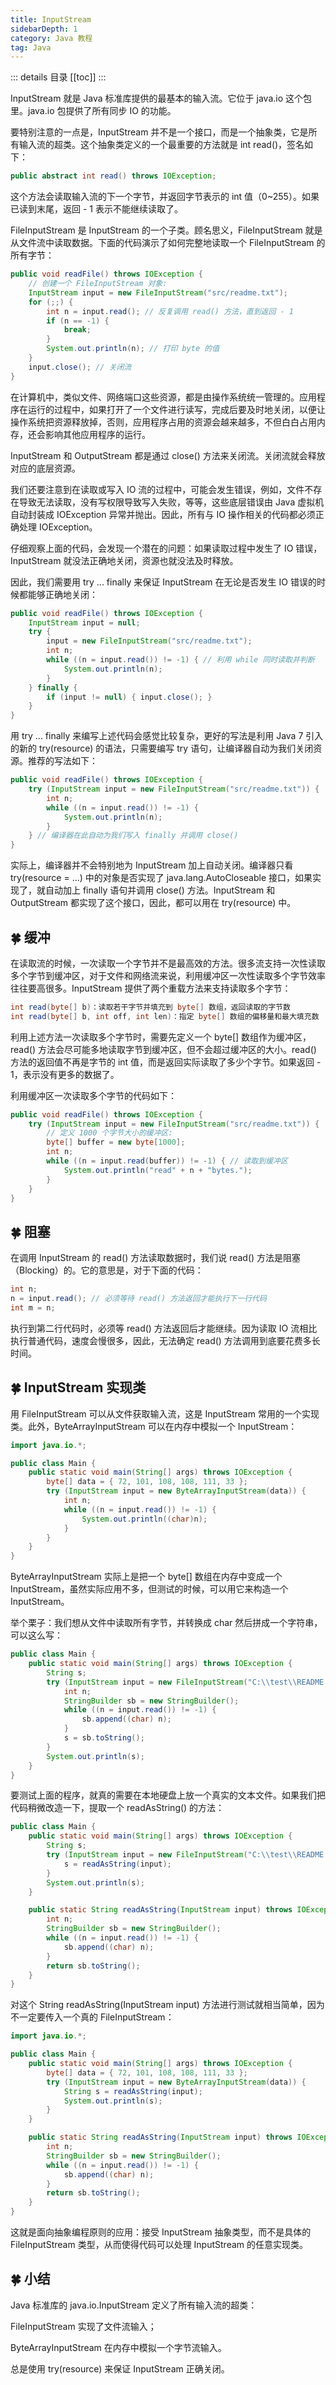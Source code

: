```yaml
---
title: InputStream
sidebarDepth: 1
category: Java 教程
tag: Java
---
```


::: details 目录
[[toc]]
:::

InputStream 就是 Java 标准库提供的最基本的输入流。它位于 java.io 这个包里。java.io 包提供了所有同步 IO 的功能。

要特别注意的一点是，InputStream 并不是一个接口，而是一个抽象类，它是所有输入流的超类。这个抽象类定义的一个最重要的方法就是 int read()，签名如下：

```java
public abstract int read() throws IOException;
```

这个方法会读取输入流的下一个字节，并返回字节表示的 int 值（0~255）。如果已读到末尾，返回 - 1 表示不能继续读取了。

FileInputStream 是 InputStream 的一个子类。顾名思义，FileInputStream 就是从文件流中读取数据。下面的代码演示了如何完整地读取一个 FileInputStream 的所有字节：

```java
public void readFile() throws IOException {
    // 创建一个 FileInputStream 对象:
    InputStream input = new FileInputStream("src/readme.txt");
    for (;;) {
        int n = input.read(); // 反复调用 read() 方法，直到返回 - 1
        if (n == -1) {
            break;
        }
        System.out.println(n); // 打印 byte 的值
    }
    input.close(); // 关闭流
}
```

在计算机中，类似文件、网络端口这些资源，都是由操作系统统一管理的。应用程序在运行的过程中，如果打开了一个文件进行读写，完成后要及时地关闭，以便让操作系统把资源释放掉，否则，应用程序占用的资源会越来越多，不但白白占用内存，还会影响其他应用程序的运行。

InputStream 和 OutputStream 都是通过 close() 方法来关闭流。关闭流就会释放对应的底层资源。

我们还要注意到在读取或写入 IO 流的过程中，可能会发生错误，例如，文件不存在导致无法读取，没有写权限导致写入失败，等等，这些底层错误由 Java 虚拟机自动封装成 IOException 异常并抛出。因此，所有与 IO 操作相关的代码都必须正确处理 IOException。

仔细观察上面的代码，会发现一个潜在的问题：如果读取过程中发生了 IO 错误，InputStream 就没法正确地关闭，资源也就没法及时释放。

因此，我们需要用 try ... finally 来保证 InputStream 在无论是否发生 IO 错误的时候都能够正确地关闭：

```java
public void readFile() throws IOException {
    InputStream input = null;
    try {
        input = new FileInputStream("src/readme.txt");
        int n;
        while ((n = input.read()) != -1) { // 利用 while 同时读取并判断
            System.out.println(n);
        }
    } finally {
        if (input != null) { input.close(); }
    }
}
```

用 try ... finally 来编写上述代码会感觉比较复杂，更好的写法是利用 Java 7 引入的新的 try(resource) 的语法，只需要编写 try 语句，让编译器自动为我们关闭资源。推荐的写法如下：

```java
public void readFile() throws IOException {
    try (InputStream input = new FileInputStream("src/readme.txt")) {
        int n;
        while ((n = input.read()) != -1) {
            System.out.println(n);
        }
    } // 编译器在此自动为我们写入 finally 并调用 close()
}
```

实际上，编译器并不会特别地为 InputStream 加上自动关闭。编译器只看 try(resource = ...) 中的对象是否实现了 java.lang.AutoCloseable 接口，如果实现了，就自动加上 finally 语句并调用 close() 方法。InputStream 和 OutputStream 都实现了这个接口，因此，都可以用在 try(resource) 中。

## 🍀 缓冲

在读取流的时候，一次读取一个字节并不是最高效的方法。很多流支持一次性读取多个字节到缓冲区，对于文件和网络流来说，利用缓冲区一次性读取多个字节效率往往要高很多。InputStream 提供了两个重载方法来支持读取多个字节：

```java
int read(byte[] b)：读取若干字节并填充到 byte[] 数组，返回读取的字节数
int read(byte[] b, int off, int len)：指定 byte[] 数组的偏移量和最大填充数
```

利用上述方法一次读取多个字节时，需要先定义一个 byte[] 数组作为缓冲区，read() 方法会尽可能多地读取字节到缓冲区，但不会超过缓冲区的大小。read() 方法的返回值不再是字节的 int 值，而是返回实际读取了多少个字节。如果返回 - 1，表示没有更多的数据了。

利用缓冲区一次读取多个字节的代码如下：

```java
public void readFile() throws IOException {
    try (InputStream input = new FileInputStream("src/readme.txt")) {
        // 定义 1000 个字节大小的缓冲区:
        byte[] buffer = new byte[1000];
        int n;
        while ((n = input.read(buffer)) != -1) { // 读取到缓冲区
            System.out.println("read" + n + "bytes.");
        }
    }
}
```

## 🍀 阻塞

在调用 InputStream 的 read() 方法读取数据时，我们说 read() 方法是阻塞（Blocking）的。它的意思是，对于下面的代码：

```java
int n;
n = input.read(); // 必须等待 read() 方法返回才能执行下一行代码
int m = n;
```

执行到第二行代码时，必须等 read() 方法返回后才能继续。因为读取 IO 流相比执行普通代码，速度会慢很多，因此，无法确定 read() 方法调用到底要花费多长时间。

## 🍀 InputStream 实现类

用 FileInputStream 可以从文件获取输入流，这是 InputStream 常用的一个实现类。此外，ByteArrayInputStream 可以在内存中模拟一个 InputStream：

```java
import java.io.*;

public class Main {
    public static void main(String[] args) throws IOException {
        byte[] data = { 72, 101, 108, 108, 111, 33 };
        try (InputStream input = new ByteArrayInputStream(data)) {
            int n;
            while ((n = input.read()) != -1) {
                System.out.println((char)n);
            }
        }
    }
}
```

ByteArrayInputStream 实际上是把一个 byte[] 数组在内存中变成一个 InputStream，虽然实际应用不多，但测试的时候，可以用它来构造一个 InputStream。

举个栗子：我们想从文件中读取所有字节，并转换成 char 然后拼成一个字符串，可以这么写：

```java
public class Main {
    public static void main(String[] args) throws IOException {
        String s;
        try (InputStream input = new FileInputStream("C:\\test\\README.txt")) {
            int n;
            StringBuilder sb = new StringBuilder();
            while ((n = input.read()) != -1) {
                sb.append((char) n);
            }
            s = sb.toString();
        }
        System.out.println(s);
    }
}
```

要测试上面的程序，就真的需要在本地硬盘上放一个真实的文本文件。如果我们把代码稍微改造一下，提取一个 readAsString() 的方法：

```java
public class Main {
    public static void main(String[] args) throws IOException {
        String s;
        try (InputStream input = new FileInputStream("C:\\test\\README.txt")) {
            s = readAsString(input);
        }
        System.out.println(s);
    }

    public static String readAsString(InputStream input) throws IOException {
        int n;
        StringBuilder sb = new StringBuilder();
        while ((n = input.read()) != -1) {
            sb.append((char) n);
        }
        return sb.toString();
    }
}
```

对这个 String readAsString(InputStream input) 方法进行测试就相当简单，因为不一定要传入一个真的 FileInputStream：

```java
import java.io.*;

public class Main {
    public static void main(String[] args) throws IOException {
        byte[] data = { 72, 101, 108, 108, 111, 33 };
        try (InputStream input = new ByteArrayInputStream(data)) {
            String s = readAsString(input);
            System.out.println(s);
        }
    }

    public static String readAsString(InputStream input) throws IOException {
        int n;
        StringBuilder sb = new StringBuilder();
        while ((n = input.read()) != -1) {
            sb.append((char) n);
        }
        return sb.toString();
    }
}
```

这就是面向抽象编程原则的应用：接受 InputStream 抽象类型，而不是具体的 FileInputStream 类型，从而使得代码可以处理 InputStream 的任意实现类。

## 🍀 小结

Java 标准库的 java.io.InputStream 定义了所有输入流的超类：

FileInputStream 实现了文件流输入；

ByteArrayInputStream 在内存中模拟一个字节流输入。

总是使用 try(resource) 来保证 InputStream 正确关闭。
